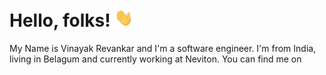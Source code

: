 # Hello, folks! <img src="https://github.com/Vinayakrevankar/vinayakrevankar/blob/main/wave.gif" width="30px">

My Name is Vinayak Revankar and I'm a software engineer. I'm from India, living in Belagum and currently working at Neviton. You can find me on 

[2.2]: https://raw.githubusercontent.com/Vinayakrevankar/vinayakrevankar/main/linkedin-3-16.png

[2]: https://in.linkedin.com/in/vinayakrevankar
<!--
**Vinayakrevankar/vinayakrevankar** is a ✨ _special_ ✨ repository because its `README.md` (this file) appears on your GitHub profile.

Here are some ideas to get you started:

- 🔭 I’m currently working on ...
- 🌱 I’m currently learning ...
- 👯 I’m looking to collaborate on ...
- 🤔 I’m looking for help with ...
- 💬 Ask me about ...
- 📫 How to reach me: ...
- 😄 Pronouns: ...
- ⚡ Fun fact: ...
-->
